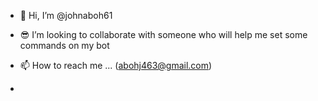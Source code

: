 - 👋 Hi, I’m @johnaboh61

  
- 😎 I’m looking to collaborate with someone who will help me set some commands on my bot
- 📫 How to reach me ... (abohj463@gmail.com)
- 
  



<!---
johnaboh61/johnaboh61 is a ✨ special ✨ repository because its `README.md` (this file) appears on your GitHub profile.
You can click the Preview link to take a look at your changes.
--->
